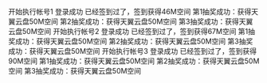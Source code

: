 开始执行帐号1
登录成功
已经签到过了，签到获得46M空间
第1抽奖成功：获得天翼云盘50M空间
第2抽奖成功：获得天翼云盘50M空间
第3抽奖成功：获得天翼云盘50M空间
开始执行帐号2
登录成功
已经签到过了，签到获得67M空间
第1抽奖成功：获得天翼云盘50M空间
第2抽奖成功：获得天翼云盘50M空间
第3抽奖成功：获得天翼云盘50M空间
开始执行帐号3
登录成功
已经签到过了，签到获得90M空间
第1抽奖成功：获得天翼云盘50M空间
第2抽奖成功：获得天翼云盘50M空间
第3抽奖成功：获得天翼云盘50M空间
